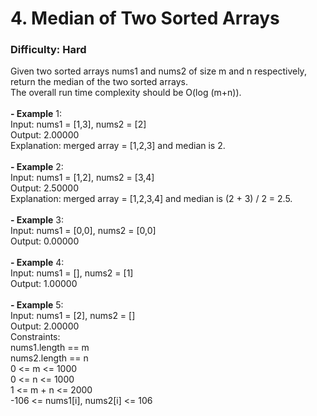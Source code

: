 # 4. Median of Two Sorted Arrays
### Difficulty: Hard
Given two sorted arrays nums1 and nums2 of size m and n respectively, return the median of the two sorted arrays. <br/> The overall run time complexity should be O(log (m+n)). <br/>   <br/><b>- Example</b> 1: <br/> Input: nums1 = [1,3], nums2 = [2] <br/> Output: 2.00000 <br/> Explanation: merged array = [1,2,3] and median is 2. <br/> <br/><b>- Example</b> 2: <br/> Input: nums1 = [1,2], nums2 = [3,4] <br/> Output: 2.50000 <br/> Explanation: merged array = [1,2,3,4] and median is (2 + 3) / 2 = 2.5. <br/> <br/><b>- Example</b> 3: <br/> Input: nums1 = [0,0], nums2 = [0,0] <br/> Output: 0.00000 <br/> <br/><b>- Example</b> 4: <br/> Input: nums1 = [], nums2 = [1] <br/> Output: 1.00000 <br/> <br/><b>- Example</b> 5: <br/> Input: nums1 = [2], nums2 = [] <br/> Output: 2.00000 <br/>   Constraints: <br/> nums1.length == m <br/> nums2.length == n <br/> 0 <= m <= 1000 <br/> 0 <= n <= 1000 <br/> 1 <= m + n <= 2000 <br/> -106 <= nums1[i], nums2[i] <= 106